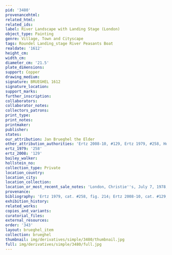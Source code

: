 ```yaml
---
pid: '3480'
provenancehtml:
related_html:
related_ids:
label: River Landscape with Landing Stage (London)
object_type: Painting
genre: Village, Town and Cityscape
tags: Roundel Landing_stage River Peasants Boat
realdate: '1612'
height_cm:
width_cm:
diameter_cm: '21.5'
plate_dimensions:
support: Copper
drawing_medium:
signature: BRUEGHEL 1612
signature_location:
support_marks:
further_inscription:
collaborators:
collaborator_notes:
collectors_patrons:
print_type:
print_notes:
printmaker:
publisher:
states:
our_attribution: Jan Brueghel the Elder
other_attribution_authorities: 'Ertz 2008-10, #129, Ertz 1979, #258, Honig database'
ertz_1979: '258'
ertz_2008: '129'
bailey_walker:
hollstein_no:
collection_type: Private
location_country:
location_city:
location_collection:
location_or_most_recent_sale_notes: 'London, Christie''s, July 7, 1978, #173'
provenance:
bibliography: 'Ertz 1979, cat. #258, fig. 214; Ertz 2008-10, cat. #129, p. 282'
exhibition_history:
related_works:
copies_and_variants:
curatorial_files:
external_resources:
order: '343'
layout: brueghel_item
collection: brueghel
thumbnail: img/derivatives/simple/3480/thumbnail.jpg
full: img/derivatives/simple/3480/full.jpg
---
```


